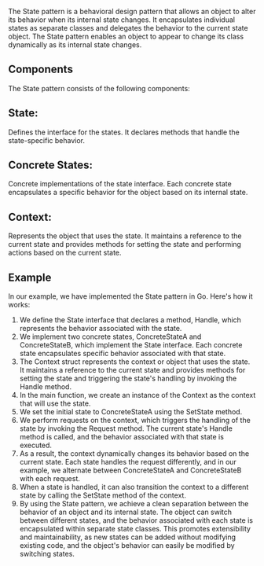 The State pattern is a behavioral design pattern that allows an object to alter its behavior when its internal state changes. It encapsulates individual states as separate classes and delegates the behavior to the current state object. The State pattern enables an object to appear to change its class dynamically as its internal state changes.

## Components
The State pattern consists of the following components:

## State: 
Defines the interface for the states. It declares methods that handle the state-specific behavior.

## Concrete States: 
Concrete implementations of the state interface. Each concrete state encapsulates a specific behavior for the object based on its internal state.

## Context: 
Represents the object that uses the state. It maintains a reference to the current state and provides methods for setting the state and performing actions based on the current state.

## Example
In our example, we have implemented the State pattern in Go. Here's how it works:

1. We define the State interface that declares a method, Handle, which represents the behavior associated with the state.
2. We implement two concrete states, ConcreteStateA and ConcreteStateB, which implement the State interface. Each concrete state encapsulates specific behavior associated with that state.
3. The Context struct represents the context or object that uses the state. It maintains a reference to the current state and provides methods for setting the state and triggering the state's handling by invoking the Handle method.
4. In the main function, we create an instance of the Context as the context that will use the state.
5. We set the initial state to ConcreteStateA using the SetState method.
6. We perform requests on the context, which triggers the handling of the state by invoking the Request method. The current state's Handle method is called, and the behavior associated with that state is executed.
7. As a result, the context dynamically changes its behavior based on the current state. Each state handles the request differently, and in our example, we alternate between ConcreteStateA and ConcreteStateB with each request.
8. When a state is handled, it can also transition the context to a different state by calling the SetState method of the context.
9. By using the State pattern, we achieve a clean separation between the behavior of an object and its internal state. The object can switch between different states, and the behavior associated with each state is encapsulated within separate state classes. This promotes extensibility and maintainability, as new states can be added without modifying existing code, and the object's behavior can easily be modified by switching states.